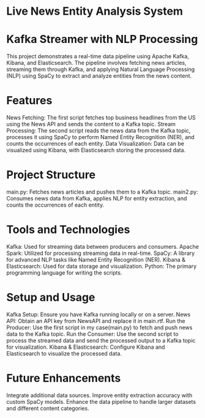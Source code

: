 # Live News Entity Analysis System

# Kafka Streamer with NLP Processing
This project demonstrates a real-time data pipeline using Apache Kafka, Kibana, and Elasticsearch. The pipeline involves fetching news articles, streaming them through Kafka, and applying Natural Language Processing (NLP) using SpaCy to extract and analyze entities from the news content.

# Features
  News Fetching: The first script fetches top business headlines from the US using the News API and sends the content to a Kafka topic.
  Stream Processing: The second script reads the news data from the Kafka topic, processes it using SpaCy to perform Named Entity   Recognition (NER), and counts the occurrences of each entity.
  Data Visualization: Data can be visualized using Kibana, with Elasticsearch storing the processed data.

# Project Structure
  main.py: Fetches news articles and pushes them to a Kafka topic.
  main2.py: Consumes news data from Kafka, applies NLP for entity extraction, and counts the occurrences of each entity.

# Tools and Technologies
  Kafka: Used for streaming data between producers and consumers.
  Apache Spark: Utilized for processing streaming data in real-time.
  SpaCy: A library for advanced NLP tasks like Named Entity Recognition (NER).
  Kibana & Elasticsearch: Used for data storage and visualization.
  Python: The primary programming language for writing the scripts.

# Setup and Usage
  Kafka Setup: Ensure you have Kafka running locally or on a server.
  News API: Obtain an API key from NewsAPI and replace it in main.rtf.
  Run the Producer: Use the first script in my case(main.py) to fetch and push news data to the Kafka topic.
  Run the Consumer: Use the second script to process the streamed data and send the processed output to a Kafka topic for visualization.
  Kibana & Elasticsearch: Configure Kibana and Elasticsearch to visualize the processed data.
  
# Future Enhancements
  Integrate additional data sources.
  Improve entity extraction accuracy with custom SpaCy models.
  Enhance the data pipeline to handle larger datasets and different content categories.
